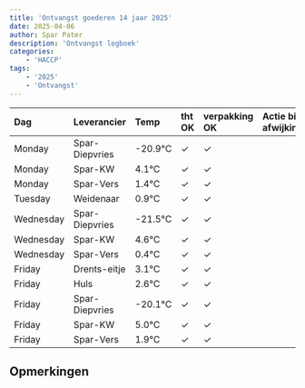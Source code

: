 ```yaml
---
title: 'Ontvangst goederen 14 jaar 2025'
date: 2025-04-06
author: Spar Pater
description: 'Ontvangst logboek'
categories:
    - 'HACCP'
tags:
    - '2025'
    - 'Ontvangst'
---
```

| Dag | Leverancier | Temp | tht OK | verpakking OK | Actie bij afwijking | Controle door |
|:---|:---|:---|:---|:---|:---|:---|
| Monday | Spar-Diepvries | -20.9°C | &check; | &check; | | DPater |
| Monday | Spar-KW | 4.1°C | &check; | &check; | | DPater |
| Monday | Spar-Vers | 1.4°C | &check; | &check; | | DPater |
| Tuesday | Weidenaar | 0.9°C | &check; | &check; | | DPater |
| Wednesday | Spar-Diepvries | -21.5°C | &check; | &check; | | WPater |
| Wednesday | Spar-KW | 4.6°C | &check; | &check; | | WPater |
| Wednesday | Spar-Vers | 0.4°C | &check; | &check; | | WPater |
| Friday | Drents-eitje | 3.1°C | &check; | &check; | | WPater |
| Friday | Huls | 2.6°C | &check; | &check; | | WPater |
| Friday | Spar-Diepvries | -20.1°C | &check; | &check; | | WPater |
| Friday | Spar-KW | 5.0°C | &check; | &check; | | WPater |
| Friday | Spar-Vers | 1.9°C | &check; | &check; | | WPater |

## Opmerkingen



